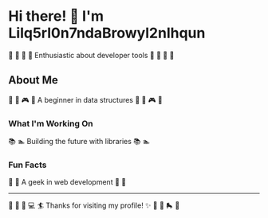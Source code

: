 # Hi there! 👋 I'm Lilq5rl0n7ndaBrowyl2nlhqun

🥋 🚵 🥁 🎣 Enthusiastic about developer tools 🥋 🚵 🥁 🎣

## About Me
🎪 🎰 🎮 🥋 A beginner in data structures 🎪 🎰 🎮 🥋

### What I'm Working On
📚 🏊 Building the future with libraries 📚 🏊

### Fun Facts
🎯 🚵 A geek in web development 🎯 🚵

---
🏏 🚵 🚴 💻 🏄 Thanks for visiting my profile! ✨ 🎨 🏸 🛼 🚵
